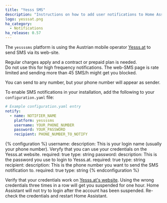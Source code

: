 ```yaml
---
title: "Yesss SMS"
description: "Instructions on how to add user notifications to Home Assistant."
logo: yesssat.png
ha_category:
  - Notifications
ha_release: 0.57
---
```


The `yessssms` platform is using the Austrian mobile operator [Yesss.at](https://yesss.at) to send SMS via its web-site.

<div class='note warning'>
Regular charges apply and a contract or prepaid plan is needed.
</div>

<div class='note warning'>
Do not use this for high frequency notifications. The web-SMS page is rate limited and sending more than 45 SMS/h might get you blocked.
</div>

You can send to any number, but your phone number will appear as sender.

To enable SMS notifications in your installation, add the following to your `configuration.yaml` file:

```yaml
# Example configuration.yaml entry
notify:
  - name: NOTIFIER_NAME
    platform: yessssms
    username: YOUR_PHONE_NUMBER
    password: YOUR_PASSWORD
    recipient: PHONE_NUMBER_TO_NOTIFY
```

{% configuration %}
username:
  description: This is your login name (usually your phone number). Veryfy that you can use your credentials on the Yesss.at website.
  required: true
  type: string
password:
  description: This is the password you use to login to Yesss.at.
  required: true
  type: string
recipient:
  description: This is the phone number you want to send the SMS notification to.
  required: true
  type: string
{% endconfiguration %}

<div class='note warning'>

Verify that your credentials work on [Yesss.at's website](https://yesss.at). Using the wrong credentials three times in a row will get you suspended for one hour.
Home Assistant will not try to login after the account has been suspended.
Re-check the credentials and restart Home Assistant.

</div>
